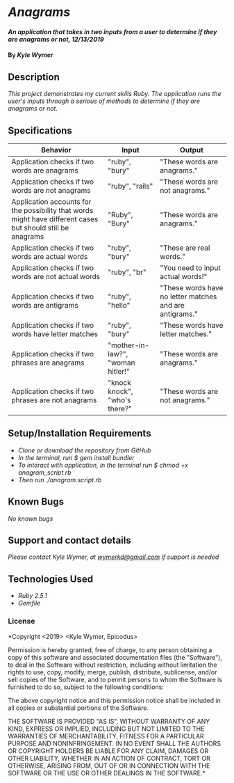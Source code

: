 # _Anagrams_

#### _An application that takes in two inputs from a user to determine if they are anagrams or not, 12/13/2019_

#### By _**Kyle Wymer**_

## Description

_This project demonstrates my current skills Ruby. The application runs the user's inputs through a serious of methods to determine if they are anagrams or not._


## Specifications

|  Behavior | Input  | Output  |
|---|---|---|
| Application checks if two words are anagrams | "ruby", "bury" | "These words are anagrams." |
| Application checks if two words are not anagrams | "ruby", "rails" | "These words are not anagrams." |
| Application accounts for the possibility that words might have different cases but should still be anagrams | "Ruby", "Bury" | "These words are anagrams." |
| Application checks if two words are actual words | "ruby", "bury" | "These are real words."|
| Application checks if two words are not actual words | "ruby", "br" | "You need to input actual words!" |
| Application checks if two words are antigrams | "ruby", "hello" | "These words have no letter matches and are antigrams."|
| Application checks if two words have letter matches | "ruby", "bury" | "These words have letter matches." |
| Application checks if two phrases are anagrams| "mother-in-law?", "woman hitler!" | "These words are anagrams."|
| Application checks if two phrases are not anagrams | "knock knock", "who's there?" | "These words are not anagrams."|



## Setup/Installation Requirements

* _Clone or download the repository from GitHub_
* _In the terminal, run $ gem install bundler_
* _To interact with application, in the terminal run $ chmod +x anagram_script.rb_
* _Then run ./anagram.script.rb_

## Known Bugs

_No known bugs_

## Support and contact details

_Please contact Kyle Wymer, at wymerkd@gmail.com if support is needed_

## Technologies Used

* _Ruby 2.5.1_
* _Gemfile_

### License

*Copyright <2019> <Kyle Wymer, Epicodus>

Permission is hereby granted, free of charge, to any person obtaining a copy of this software and associated documentation files (the "Software"), to deal in the Software without restriction, including without limitation the rights to use, copy, modify, merge, publish, distribute, sublicense, and/or sell copies of the Software, and to permit persons to whom the Software is furnished to do so, subject to the following conditions:

The above copyright notice and this permission notice shall be included in all copies or substantial portions of the Software.

THE SOFTWARE IS PROVIDED "AS IS", WITHOUT WARRANTY OF ANY KIND, EXPRESS OR IMPLIED, INCLUDING BUT NOT LIMITED TO THE WARRANTIES OF MERCHANTABILITY, FITNESS FOR A PARTICULAR PURPOSE AND NONINFRINGEMENT. IN NO EVENT SHALL THE AUTHORS OR COPYRIGHT HOLDERS BE LIABLE FOR ANY CLAIM, DAMAGES OR OTHER LIABILITY, WHETHER IN AN ACTION OF CONTRACT, TORT OR OTHERWISE, ARISING FROM, OUT OF OR IN CONNECTION WITH THE SOFTWARE OR THE USE OR OTHER DEALINGS IN THE SOFTWARE.*
